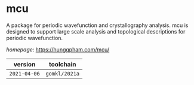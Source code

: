 # mcu

A package for periodic wavefunction and crystallography analysis.  mcu is designed to support large scale analysis and topological descriptions for periodic wavefunction.

*homepage*: <https://hungqpham.com/mcu/>

version | toolchain
--------|----------
``2021-04-06`` | ``gomkl/2021a``
